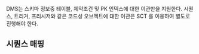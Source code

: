 DMS는 스키마 정보중 테이블, 제약조건 및 PK 인덱스에 대한 이관만을 지원한다. 시퀀스, 트리거, 프리시저와 같은 코드성 오브젝트에 대한 이관은 SCT 를 이용하여 별도로 진행해야 한다. 

## 시퀀스 매핑 ##
